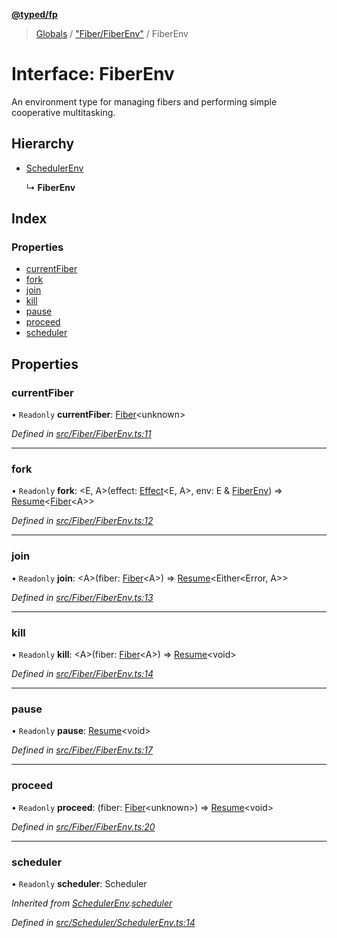 **[@typed/fp](../README.md)**

> [Globals](../globals.md) / ["Fiber/FiberEnv"](../modules/_fiber_fiberenv_.md) / FiberEnv

# Interface: FiberEnv

An environment type for managing fibers and performing simple cooperative multitasking.

## Hierarchy

* [SchedulerEnv](_scheduler_schedulerenv_.schedulerenv.md)

  ↳ **FiberEnv**

## Index

### Properties

* [currentFiber](_fiber_fiberenv_.fiberenv.md#currentfiber)
* [fork](_fiber_fiberenv_.fiberenv.md#fork)
* [join](_fiber_fiberenv_.fiberenv.md#join)
* [kill](_fiber_fiberenv_.fiberenv.md#kill)
* [pause](_fiber_fiberenv_.fiberenv.md#pause)
* [proceed](_fiber_fiberenv_.fiberenv.md#proceed)
* [scheduler](_fiber_fiberenv_.fiberenv.md#scheduler)

## Properties

### currentFiber

• `Readonly` **currentFiber**: [Fiber](_fiber_fiber_.fiber.md)\<unknown>

*Defined in [src/Fiber/FiberEnv.ts:11](https://github.com/TylorS/typed-fp/blob/8639976/src/Fiber/FiberEnv.ts#L11)*

___

### fork

• `Readonly` **fork**: \<E, A>(effect: [Effect](../modules/_effect_effect_.effect.md)\<E, A>, env: E & [FiberEnv](_fiber_fiberenv_.fiberenv.md)) => [Resume](../modules/_resume_resume_.md#resume)\<[Fiber](_fiber_fiber_.fiber.md)\<A>>

*Defined in [src/Fiber/FiberEnv.ts:12](https://github.com/TylorS/typed-fp/blob/8639976/src/Fiber/FiberEnv.ts#L12)*

___

### join

• `Readonly` **join**: \<A>(fiber: [Fiber](_fiber_fiber_.fiber.md)\<A>) => [Resume](../modules/_resume_resume_.md#resume)\<Either\<Error, A>>

*Defined in [src/Fiber/FiberEnv.ts:13](https://github.com/TylorS/typed-fp/blob/8639976/src/Fiber/FiberEnv.ts#L13)*

___

### kill

• `Readonly` **kill**: \<A>(fiber: [Fiber](_fiber_fiber_.fiber.md)\<A>) => [Resume](../modules/_resume_resume_.md#resume)\<void>

*Defined in [src/Fiber/FiberEnv.ts:14](https://github.com/TylorS/typed-fp/blob/8639976/src/Fiber/FiberEnv.ts#L14)*

___

### pause

• `Readonly` **pause**: [Resume](../modules/_resume_resume_.md#resume)\<void>

*Defined in [src/Fiber/FiberEnv.ts:17](https://github.com/TylorS/typed-fp/blob/8639976/src/Fiber/FiberEnv.ts#L17)*

___

### proceed

• `Readonly` **proceed**: (fiber: [Fiber](_fiber_fiber_.fiber.md)\<unknown>) => [Resume](../modules/_resume_resume_.md#resume)\<void>

*Defined in [src/Fiber/FiberEnv.ts:20](https://github.com/TylorS/typed-fp/blob/8639976/src/Fiber/FiberEnv.ts#L20)*

___

### scheduler

• `Readonly` **scheduler**: Scheduler

*Inherited from [SchedulerEnv](_scheduler_schedulerenv_.schedulerenv.md).[scheduler](_scheduler_schedulerenv_.schedulerenv.md#scheduler)*

*Defined in [src/Scheduler/SchedulerEnv.ts:14](https://github.com/TylorS/typed-fp/blob/8639976/src/Scheduler/SchedulerEnv.ts#L14)*
